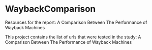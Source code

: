 # WaybackComparison
Resources for the report: A Comparison Between The Performance of Wayback Machines

This project contains the list of urls that were tested in the study: A Comparison Between The Performance of Wayback Machines

